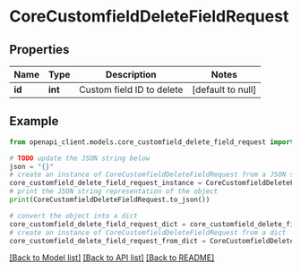 # CoreCustomfieldDeleteFieldRequest


## Properties

Name | Type | Description | Notes
------------ | ------------- | ------------- | -------------
**id** | **int** | Custom field ID to delete | [default to null]

## Example

```python
from openapi_client.models.core_customfield_delete_field_request import CoreCustomfieldDeleteFieldRequest

# TODO update the JSON string below
json = "{}"
# create an instance of CoreCustomfieldDeleteFieldRequest from a JSON string
core_customfield_delete_field_request_instance = CoreCustomfieldDeleteFieldRequest.from_json(json)
# print the JSON string representation of the object
print(CoreCustomfieldDeleteFieldRequest.to_json())

# convert the object into a dict
core_customfield_delete_field_request_dict = core_customfield_delete_field_request_instance.to_dict()
# create an instance of CoreCustomfieldDeleteFieldRequest from a dict
core_customfield_delete_field_request_from_dict = CoreCustomfieldDeleteFieldRequest.from_dict(core_customfield_delete_field_request_dict)
```
[[Back to Model list]](../README.md#documentation-for-models) [[Back to API list]](../README.md#documentation-for-api-endpoints) [[Back to README]](../README.md)


